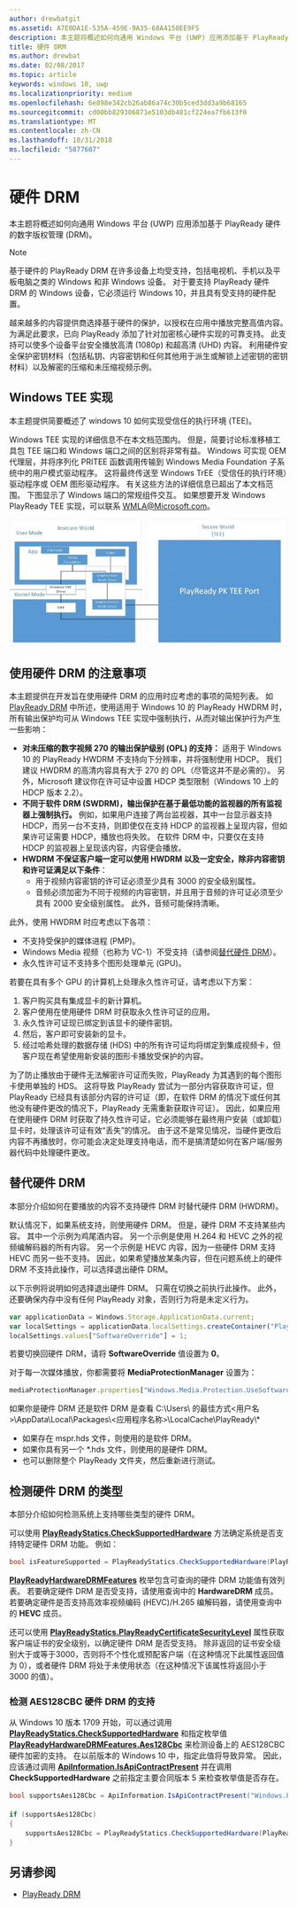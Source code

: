 ```yaml
---
author: drewbatgit
ms.assetid: A7E0DA1E-535A-459E-9A35-68A4150EE9F5
description: 本主题将概述如何向通用 Windows 平台 (UWP) 应用添加基于 PlayReady 硬件的数字版权管理 (DRM)。
title: 硬件 DRM
ms.author: drewbat
ms.date: 02/08/2017
ms.topic: article
keywords: windows 10, uwp
ms.localizationpriority: medium
ms.openlocfilehash: 6e898e342cb26ab86a74c30b5ced3dd3a9b68165
ms.sourcegitcommit: cd00bb829306871e5103db481cf224ea7fb613f0
ms.translationtype: MT
ms.contentlocale: zh-CN
ms.lasthandoff: 10/31/2018
ms.locfileid: "5877607"
---
```

# <a name="hardware-drm"></a>硬件 DRM


本主题将概述如何向通用 Windows 平台 (UWP) 应用添加基于 PlayReady 硬件的数字版权管理 (DRM)。

> [!NOTE] 
> 基于硬件的 PlayReady DRM 在许多设备上均受支持，包括电视机、手机以及平板电脑之类的 Windows 和非 Windows 设备。 对于要支持 PlayReady 硬件 DRM 的 Windows 设备，它必须运行 Windows 10，并且具有受支持的硬件配置。

越来越多的内容提供商选择基于硬件的保护，以授权在应用中播放完整高值内容。 为满足此要求，已向 PlayReady 添加了针对加密核心硬件实现的可靠支持。 此支持可以使多个设备平台安全播放高清 (1080p) 和超高清 (UHD) 内容。 利用硬件安全保护密钥材料（包括私钥、内容密钥和任何其他用于派生或解锁上述密钥的密钥材料）以及解密的压缩和未压缩视频示例。

## <a name="windows-tee-implementation"></a>Windows TEE 实现

本主题提供简要概述了 windows 10 如何实现受信任的执行环境 (TEE)。

Windows TEE 实现的详细信息不在本文档范围内。 但是，简要讨论标准移植工具包 TEE 端口和 Windows 端口之间的区别将非常有益。 Windows 可实现 OEM 代理层，并将序列化 PRITEE 函数调用传输到 Windows Media Foundation 子系统中的用户模式驱动程序。 这将最终传送至 Windows TrEE（受信任的执行环境）驱动程序或 OEM 图形驱动程序。 有关这些方法的详细信息已超出了本文档范围。 下图显示了 Windows 端口的常规组件交互。 如果想要开发 Windows PlayReady TEE 实现，可以联系 <WMLA@Microsoft.com>。

![Windows TEE 组件图](images/windowsteecomponentdiagram720.jpg)

## <a name="considerations-for-using-hardware-drm"></a>使用硬件 DRM 的注意事项

本主题提供在开发旨在使用硬件 DRM 的应用时应考虑的事项的简短列表。 如 [PlayReady DRM](playready-client-sdk.md#output-protection) 中所述，使用适用于 Windows 10 的 PlayReady HWDRM 时，所有输出保护均可从 Windows TEE 实现中强制执行，从而对输出保护行为产生一些影响：

-   **对未压缩的数字视频 270 的输出保护级别 (OPL) 的支持：** 适用于 Windows 10 的 PlayReady HWDRM 不支持向下分辨率，并将强制使用 HDCP。 我们建议 HWDRM 的高清内容具有大于 270 的 OPL（尽管这并不是必需的）。 另外，Microsoft 建议你在许可证中设置 HDCP 类型限制（Windows 10 上的 HDCP 版本 2.2）。
-   **不同于软件 DRM (SWDRM)，输出保护在基于最低功能的监视器的所有监视器上强制执行。** 例如，如果用户连接了两台监视器，其中一台显示器支持 HDCP，而另一台不支持，则即使仅在支持 HDCP 的监视器上呈现内容，但如果许可证需要 HDCP，播放也将失败。 在软件 DRM 中，只要仅在支持 HDCP 的监视器上呈现该内容，内容便会播放。
-   **HWDRM 不保证客户端一定可以使用 HWDRM 以及一定安全，除非内容密钥和许可证满足以下条件**：
    -   用于视频内容密钥的许可证必须至少具有 3000 的安全级别属性。
    -   音频必须加密为不同于视频的内容密钥，并且用于音频的许可证必须至少具有 2000 安全级别属性。 此外，音频可能保持清晰。
    
此外，使用 HWDRM 时应考虑以下各项：

-   不支持受保护的媒体进程 (PMP)。
-   Windows Media 视频（也称为 VC-1）不受支持（请参阅[替代硬件 DRM](#override-hardware-drm)）。
-   永久性许可证不支持多个图形处理单元 (GPU)。

若要在具有多个 GPU 的计算机上处理永久性许可证，请考虑以下方案：

1.  客户购买具有集成显卡的新计算机。
2.  客户使用在使用硬件 DRM 时获取永久性许可证的应用。
3.  永久性许可证现已绑定到该显卡的硬件密钥。
4.  然后，客户即可安装新的显卡。
5.  经过哈希处理的数据存储 (HDS) 中的所有许可证均将绑定到集成视频卡，但客户现在希望使用新安装的图形卡播放受保护的内容。

为了防止播放由于硬件无法解密许可证而失败，PlayReady 为其遇到的每个图形卡使用单独的 HDS。 这将导致 PlayReady 尝试为一部分内容获取许可证，但 PlayReady 已经具有该部分内容的许可证（即，在软件 DRM 的情况下或任何其他没有硬件更改的情况下，PlayReady 无需重新获取许可证）。 因此，如果应用在使用硬件 DRM 时获取了持久性许可证，它必须能够在最终用户安装（或卸载）显卡时，处理该许可证有效“丢失”的情况。 由于这不是常见情况，当硬件更改后内容不再播放时，你可能会决定处理支持电话，而不是搞清楚如何在客户端/服务器代码中处理硬件更改。

## <a name="override-hardware-drm"></a>替代硬件 DRM

本部分介绍如何在要播放的内容不支持硬件 DRM 时替代硬件 DRM (HWDRM)。

默认情况下，如果系统支持，则使用硬件 DRM。 但是，硬件 DRM 不支持某些内容。 其中一个示例为鸡尾酒内容。 另一个示例是使用 H.264 和 HEVC 之外的视频编解码器的所有内容。 另一个示例是 HEVC 内容，因为一些硬件 DRM 支持 HEVC 而另一些不支持。 因此，如果希望播放某条内容，但在问题系统上的硬件 DRM 不支持此操作，可以选择退出硬件 DRM。

以下示例将说明如何选择退出硬件 DRM。 只需在切换之前执行此操作。 此外，还要确保内存中没有任何 PlayReady 对象，否则行为将是未定义行为。

```js
var applicationData = Windows.Storage.ApplicationData.current;
var localSettings = applicationData.localSettings.createContainer("PlayReady", Windows.Storage.ApplicationDataCreateDisposition.always);
localSettings.values["SoftwareOverride"] = 1;
```

若要切换回硬件 DRM，请将 **SoftwareOverride** 值设置为 **0**。

对于每一次媒体播放，你都需要将 **MediaProtectionManager** 设置为：

```js
mediaProtectionManager.properties["Windows.Media.Protection.UseSoftwareProtectionLayer"] = true;
```

如果你是硬件 DRM 还是软件 DRM 是查看 C:\\Users\\ 的最佳方式&lt;用户名&gt;\\AppData\\Local\\Packages\\&lt;应用程序名称&gt;\\LocalCache\\PlayReady\\\*

-   如果存在 mspr.hds 文件，则使用的是软件 DRM。
-   如果你具有另一个 \*.hds 文件，则使用的是硬件 DRM。
-   也可以删除整个 PlayReady 文件夹，然后重新进行测试。

## <a name="detect-the-type-of-hardware-drm"></a>检测硬件 DRM 的类型

本部分介绍如何检测系统上支持哪些类型的硬件 DRM。

可以使用 [**PlayReadyStatics.CheckSupportedHardware**](https://msdn.microsoft.com/library/windows/apps/dn986441) 方法确定系统是否支持特定硬件 DRM 功能。 例如：

```csharp
bool isFeatureSupported = PlayReadyStatics.CheckSupportedHardware(PlayReadyHardwareDRMFeatures.HEVC);
```

[**PlayReadyHardwareDRMFeatures**](https://msdn.microsoft.com/library/windows/apps/dn986265) 枚举包含可查询的硬件 DRM 功能值有效列表。 若要确定硬件 DRM 是否受支持，请使用查询中的 **HardwareDRM** 成员。 若要确定硬件是否支持高效率视频编码 (HEVC)/H.265 编解码器，请使用查询中的 **HEVC** 成员。

还可以使用 [**PlayReadyStatics.PlayReadyCertificateSecurityLevel**](https://msdn.microsoft.com/library/windows/apps/windows.media.protection.playready.playreadystatics.playreadycertificatesecuritylevel.aspx) 属性获取客户端证书的安全级别，以确定硬件 DRM 是否受支持。 除非返回的证书安全级别大于或等于3000，否则将不个性化或预配客户端（在这种情况下此属性返回值为 0），或者硬件 DRM 将处于未使用状态（在这种情况下该属性将返回小于 3000 的值）。

### <a name="detecting-support-for-aes128cbc-hardware-drm"></a>检测 AES128CBC 硬件 DRM 的支持
从 Windows 10 版本 1709 开始，可以通过调用 **[PlayReadyStatics.CheckSupportedHardware](https://msdn.microsoft.com/library/windows/apps/dn986441)** 和指定枚举值 [**PlayReadyHardwareDRMFeatures.Aes128Cbc**](https://msdn.microsoft.com/library/windows/apps/dn986265) 来检测设备上的 AES128CBC 硬件加密的支持。 在以前版本的 Windows 10 中，指定此值将导致异常。 因此，应该通过调用 **[ApiInformation.IsApiContractPresent](https://docs.microsoft.com/uwp/api/windows.foundation.metadata.apiinformation.isapicontractpresent)** 并在调用 **CheckSupportedHardware** 之前指定主要合同版本 5 来检查枚举值是否存在。

```csharp
bool supportsAes128Cbc = ApiInformation.IsApiContractPresent("Windows.Foundation.UniversalApiContract", 5);

if (supportsAes128Cbc)
{
    supportsAes128Cbc = PlayReadyStatics.CheckSupportedHardware(PlayReadyHardwareDRMFeatures.Aes128Cbc);
}
```

## <a name="see-also"></a>另请参阅
- [PlayReady DRM](playready-client-sdk.md)
